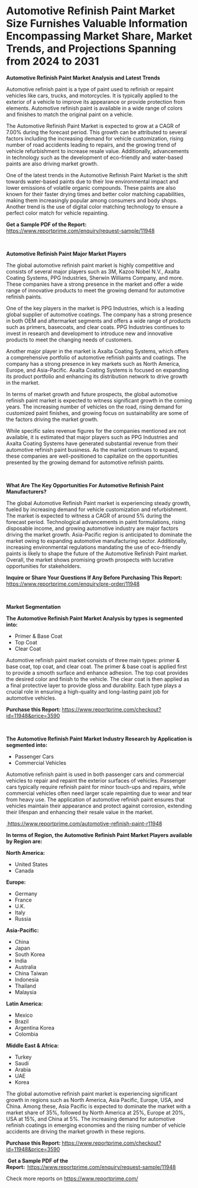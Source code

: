 <p><h1>Automotive Refinish Paint Market Size Furnishes Valuable Information Encompassing Market Share, Market Trends, and Projections Spanning from 2024 to 2031</h1></p><p><strong>Automotive Refinish Paint Market Analysis and Latest Trends</strong></p>
<p><p>Automotive refinish paint is a type of paint used to refinish or repaint vehicles like cars, trucks, and motorcycles. It is typically applied to the exterior of a vehicle to improve its appearance or provide protection from elements. Automotive refinish paint is available in a wide range of colors and finishes to match the original paint on a vehicle.</p><p>The Automotive Refinish Paint Market is expected to grow at a CAGR of 7.00% during the forecast period. This growth can be attributed to several factors including the increasing demand for vehicle customization, rising number of road accidents leading to repairs, and the growing trend of vehicle refurbishment to increase resale value. Additionally, advancements in technology such as the development of eco-friendly and water-based paints are also driving market growth.</p><p>One of the latest trends in the Automotive Refinish Paint Market is the shift towards water-based paints due to their low environmental impact and lower emissions of volatile organic compounds. These paints are also known for their faster drying times and better color matching capabilities, making them increasingly popular among consumers and body shops. Another trend is the use of digital color matching technology to ensure a perfect color match for vehicle repainting.</p></p>
<p><strong>Get a Sample PDF of the Report:&nbsp;</strong> <a href="https://www.reportprime.com/enquiry/request-sample/11948">https://www.reportprime.com/enquiry/request-sample/11948</a></p>
<p>&nbsp;</p>
<p><strong>Automotive Refinish Paint Major Market Players</strong></p>
<p><p>The global automotive refinish paint market is highly competitive and consists of several major players such as 3M, Kazoo Nobel N.V., Axalta Coating Systems, PPG Industries, Sherwin Williams Company, and more. These companies have a strong presence in the market and offer a wide range of innovative products to meet the growing demand for automotive refinish paints.</p><p>One of the key players in the market is PPG Industries, which is a leading global supplier of automotive coatings. The company has a strong presence in both OEM and aftermarket segments and offers a wide range of products such as primers, basecoats, and clear coats. PPG Industries continues to invest in research and development to introduce new and innovative products to meet the changing needs of customers.</p><p>Another major player in the market is Axalta Coating Systems, which offers a comprehensive portfolio of automotive refinish paints and coatings. The company has a strong presence in key markets such as North America, Europe, and Asia-Pacific. Axalta Coating Systems is focused on expanding its product portfolio and enhancing its distribution network to drive growth in the market.</p><p>In terms of market growth and future prospects, the global automotive refinish paint market is expected to witness significant growth in the coming years. The increasing number of vehicles on the road, rising demand for customized paint finishes, and growing focus on sustainability are some of the factors driving the market growth.</p><p>While specific sales revenue figures for the companies mentioned are not available, it is estimated that major players such as PPG Industries and Axalta Coating Systems have generated substantial revenue from their automotive refinish paint business. As the market continues to expand, these companies are well-positioned to capitalize on the opportunities presented by the growing demand for automotive refinish paints.</p></p>
<p>&nbsp;</p>
<p><strong>What Are The Key Opportunities For Automotive Refinish Paint Manufacturers?</strong></p>
<p><p>The global Automotive Refinish Paint market is experiencing steady growth, fueled by increasing demand for vehicle customization and refurbishment. The market is expected to witness a CAGR of around 5% during the forecast period. Technological advancements in paint formulations, rising disposable income, and growing automotive industry are major factors driving the market growth. Asia-Pacific region is anticipated to dominate the market owing to expanding automotive manufacturing sector. Additionally, increasing environmental regulations mandating the use of eco-friendly paints is likely to shape the future of the Automotive Refinish Paint market. Overall, the market shows promising growth prospects with lucrative opportunities for stakeholders.</p></p>
<p><strong>Inquire or Share Your Questions If Any Before Purchasing This Report:</strong> <a href="https://www.reportprime.com/enquiry/pre-order/11948">https://www.reportprime.com/enquiry/pre-order/11948</a></p>
<p>&nbsp;</p>
<p><strong>Market Segmentation</strong></p>
<p><strong>The Automotive Refinish Paint Market Analysis by types is segmented into:</strong></p>
<p><ul><li>Primer & Base Coat</li><li>Top Coat</li><li>Clear Coat</li></ul></p>
<p><p>Automotive refinish paint market consists of three main types: primer & base coat, top coat, and clear coat. The primer & base coat is applied first to provide a smooth surface and enhance adhesion. The top coat provides the desired color and finish to the vehicle. The clear coat is then applied as a final protective layer to provide gloss and durability. Each type plays a crucial role in ensuring a high-quality and long-lasting paint job for automotive vehicles.</p></p>
<p><strong>Purchase this Report:&nbsp;</strong><a href="https://www.reportprime.com/checkout?id=11948&price=3590">https://www.reportprime.com/checkout?id=11948&price=3590</a></p>
<p>&nbsp;</p>
<p><strong>The Automotive Refinish Paint Market Industry Research by Application is segmented into:</strong></p>
<p><ul><li>Passenger Cars</li><li>Commercial Vehicles</li></ul></p>
<p><p>Automotive refinish paint is used in both passenger cars and commercial vehicles to repair and repaint the exterior surfaces of vehicles. Passenger cars typically require refinish paint for minor touch-ups and repairs, while commercial vehicles often need larger scale repainting due to wear and tear from heavy use. The application of automotive refinish paint ensures that vehicles maintain their appearance and protect against corrosion, extending their lifespan and enhancing their resale value in the market.</p></p>
<p><a href="https://www.reportprime.com/automotive-refinish-paint-r11948">&nbsp;https://www.reportprime.com/automotive-refinish-paint-r11948</a></p>
<p><strong>In terms of Region, the Automotive Refinish Paint Market Players available by Region are:</strong></p>
<p>
    <p> <strong> North America: </strong>
        <ul>
            <li>United States</li>
            <li>Canada</li>
        </ul>
        </p> 
    <p> <strong> Europe: </strong>
        <ul>
            <li>Germany</li>
            <li>France</li>
            <li>U.K.</li>
            <li>Italy</li>
            <li>Russia</li>
        </ul>
        </p> 
    <p> <strong> Asia-Pacific: </strong>
        <ul>
            <li>China</li>
            <li>Japan</li>
            <li>South Korea</li>
            <li>India</li>
            <li>Australia</li>
            <li>China Taiwan</li>
            <li>Indonesia</li>
            <li>Thailand</li>
            <li>Malaysia</li>
        </ul>
        </p> 
    <p> <strong> Latin America: </strong>
        <ul>
            <li>Mexico</li>
            <li>Brazil</li>
            <li>Argentina Korea</li>
            <li>Colombia</li>
        </ul>
        </p> 
    <p> <strong> Middle East & Africa: </strong>
        <ul>
            <li>Turkey</li>
            <li>Saudi</li>
            <li>Arabia</li>
            <li>UAE</li>
            <li>Korea</li>
        </ul>
    </p>
    </p>
<p><p>The global automotive refinish paint market is experiencing significant growth in regions such as North America, Asia Pacific, Europe, USA, and China. Among these, Asia Pacific is expected to dominate the market with a market share of 35%, followed by North America at 25%, Europe at 20%, USA at 15%, and China at 5%. The increasing demand for automotive refinish coatings in emerging economies and the rising number of vehicle accidents are driving the market growth in these regions.</p></p>
<p><strong>Purchase this Report: </strong><a href="https://www.reportprime.com/checkout?id=11948&price=3590">https://www.reportprime.com/checkout?id=11948&price=3590</a></p>
<p>&nbsp;<strong>Get a Sample PDF of the Report:&nbsp;&nbsp;</strong><a href="https://www.reportprime.com/enquiry/request-sample/11948">https://www.reportprime.com/enquiry/request-sample/11948</a></p>
<p><strong></strong></p>
<p>Check more reports on <a href="https://www.reportprime.com/">https://www.reportprime.com/</a></p>
